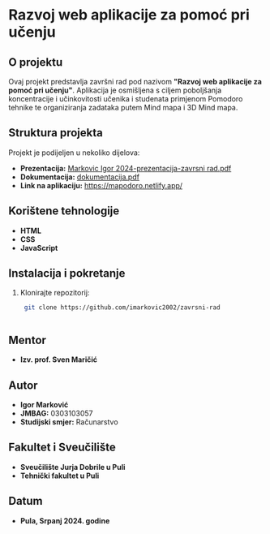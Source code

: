 # Razvoj web aplikacije za pomoć pri učenju

## O projektu
Ovaj projekt predstavlja završni rad pod nazivom **"Razvoj web aplikacije za pomoć pri učenju"**. Aplikacija je osmišljena s ciljem poboljšanja koncentracije i učinkovitosti učenika i studenata primjenom Pomodoro tehnike te organiziranja zadataka putem Mind mapa i 3D Mind mapa.

## Struktura projekta
Projekt je podijeljen u nekoliko dijelova:

- **Prezentacija:** [Markovic Igor 2024-prezentacija-zavrsni rad.pdf](./Markovic%20Igor%202024-prezentacija-zavrsni%20rad.pdf)
- **Dokumentacija:** [dokumentacija.pdf](./dokumentacija.pdf)
- **Link na aplikaciju:** https://mapodoro.netlify.app/
## Korištene tehnologije
- **HTML**
- **CSS**
- **JavaScript**

## Instalacija i pokretanje
1. Klonirajte repozitorij:
   ```bash
    git clone https://github.com/imarkovic2002/zavrsni-rad



## Mentor
- **Izv. prof. Sven Maričić**

## Autor
- **Igor Marković**
- **JMBAG:** 0303103057
- **Studijski smjer:** Računarstvo

## Fakultet i Sveučilište
- **Sveučilište Jurja Dobrile u Puli**
- **Tehnički fakultet u Puli**

## Datum
- **Pula, Srpanj 2024. godine**
